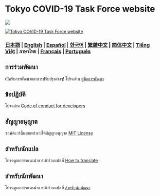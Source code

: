 # Tokyo COVID-19 Task Force website

![](https://github.com/tokyo-metropolitan-gov/covid19/workflows/production%20deploy/badge.svg)

[![Tokyo COVID-19 Task Force website](https://user-images.githubusercontent.com/1301149/75629392-1d19d900-5c25-11ea-843d-2d4376e3a560.png)](https://stopcovid19.metro.tokyo.lg.jp/)


### [日本語](./../../README.md) | [English](./../en/README.md) | [Español](./../es/README.md) | [한국어](./../ko/README.md) | [繁體中文](./../zh_TW/README.md) | [简体中文](./../zh_CN/README.md) | [Tiếng Việt](./../vi/README.md) | ภาษาไทย | [Français](./../fr/README.md) | [Português](./../pt_BR/README.md)


## การร่วมพัฒนา

เปิดรับการพัฒนาและการปรับปรุงต่างๆ!
โปรดอ่าน [คู่มือการพัฒนา](./CONTRIBUTING.md)

## ข้อปฏิบัติ

โปรดอ่าน [Code of conduct for developers](./CODE_OF_CONDUCT.md)

## สัญญาอนุญาต

ซอฟต์แวร์นี้เผยแพร่ภายใต้สัญญาอนุญาต [MIT License](./../../LICENSE.txt)

## สำหรับนักแปล

โปรดดูเอกสารแนะนำการเข้าร่วมแปลที่ [How to translate](./../../TRANSLATION.md)

## สำหรับนักพัฒนา

โปรดดูเอกสารแนะนำการเข้าร่วมแปลที่ [สำหรับนักพัฒนา](./FOR_DEVELOPERS.md)
